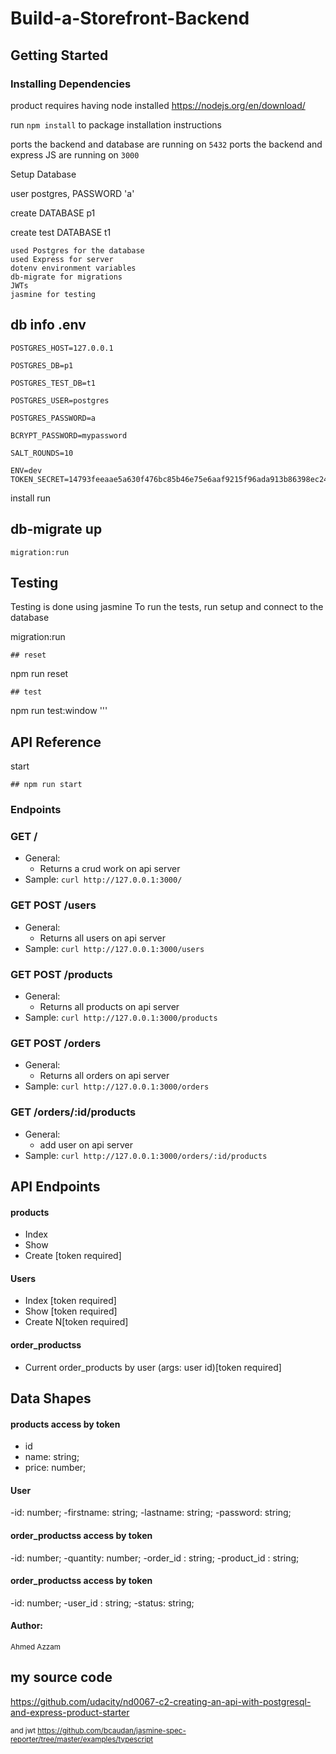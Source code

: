 # Build-a-Storefront-Backend

## Getting Started

### Installing Dependencies

product requires having node installed https://nodejs.org/en/download/

run ```npm install``` to package installation instructions

ports the backend and database are running on ``` 5432 ```
ports the backend and express JS are running on ``` 3000 ```

Setup Database

user postgres, PASSWORD 'a'

create DATABASE p1

create test DATABASE t1

```
used Postgres for the database
used Express for server
dotenv environment variables
db-migrate for migrations
JWTs
jasmine for testing
```
## db info .env
```
POSTGRES_HOST=127.0.0.1

POSTGRES_DB=p1

POSTGRES_TEST_DB=t1

POSTGRES_USER=postgres

POSTGRES_PASSWORD=a

BCRYPT_PASSWORD=mypassword

SALT_ROUNDS=10

ENV=dev
TOKEN_SECRET=14793feeaae5a630f476bc85b46e75e6aaf9215f96ada913b86398ec2449abc538ce64a8424eba0fbf6caa948e28f3ca3ac22e03087b5977f2d78cd12bb7c032

```
install run

## db-migrate up
``` migration:run ```


## Testing
Testing is done using jasmine
To run the tests, run 
setup and connect to the database

migration:run
```
## reset
```
npm run reset
```
## test
```
npm run test:window
''' 

## API Reference
 
 
start
```
## npm run start
```

### Endpoints 
### GET /
- General:
    - Returns a crud work on api server
- Sample: `curl http://127.0.0.1:3000/`

### GET POST /users
- General:
    - Returns all users on api server
- Sample: `curl http://127.0.0.1:3000/users`

### GET POST /products
- General:
    - Returns all products on api server
- Sample: `curl http://127.0.0.1:3000/products`

### GET POST /orders
- General:
    - Returns all orders on api server
- Sample: `curl http://127.0.0.1:3000/orders`

 
### GET /orders/:id/products
- General: 
    - add user on api server
- Sample: `curl http://127.0.0.1:3000/orders/:id/products`
 
## API Endpoints
#### products
- Index   
- Show   
- Create [token required] 

#### Users
- Index [token required]
- Show [token required]
- Create N[token required]

#### order_productss
- Current order_products by user (args: user id)[token required]

## Data Shapes
#### products  access by token
-  id
-  name: string;
-  price: number;

#### User 
-id: number;
-firstname: string;
-lastname: string;
-password: string;

#### order_productss access by token
-id: number;
-quantity: number;
-order_id : string;
-product_id : string;
#### order_productss access by token
-id: number;
-user_id : string;
-status: string;



#### Author:
<sup>Ahmed Azzam

## my source code 
https://github.com/udacity/nd0067-c2-creating-an-api-with-postgresql-and-express-product-starter

<sup> and jwt
https://github.com/bcaudan/jasmine-spec-reporter/tree/master/examples/typescript
